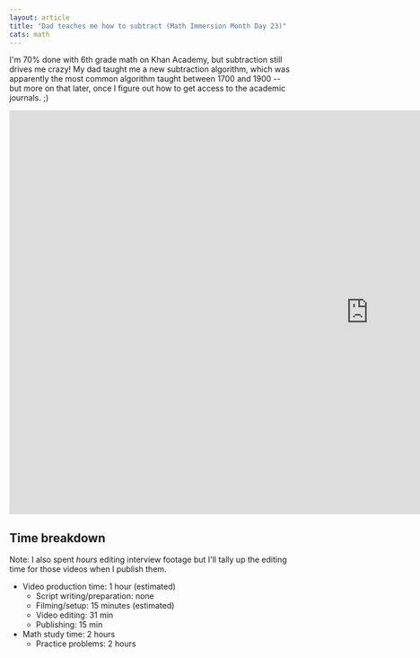 ```yaml
---
layout: article
title: "Dad teaches me how to subtract (Math Immersion Month Day 23)"
cats: math
---
```


I'm 70% done with 6th grade math on Khan Academy, but subtraction still drives me crazy! My dad taught me a new subtraction algorithm, which was apparently the most common algorithm taught between 1700 and 1900 -- but more on that later, once I figure out how to get access to the academic journals. ;)

<iframe width="1280" height="720" src="https://www.youtube.com/embed/S7hJzHbsYBo" frameborder="0" allowfullscreen></iframe>

## Time breakdown
Note: I also spent *hours* editing interview footage but I'll tally up the editing time for those videos when I publish them.

- Video production time: 1 hour (estimated)
  - Script writing/preparation: none
  - Filming/setup: 15 minutes (estimated)
  - Video editing: 31 min
  - Publishing: 15 min
- Math study time: 2 hours
  - Practice problems: 2 hours